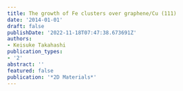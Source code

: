 ```yaml
---
title: The growth of Fe clusters over graphene/Cu (111)
date: '2014-01-01'
draft: false
publishDate: '2022-11-18T07:47:38.673691Z'
authors:
- Keisuke Takahashi
publication_types:
- '2'
abstract: ''
featured: false
publication: '*2D Materials*'
---
```



